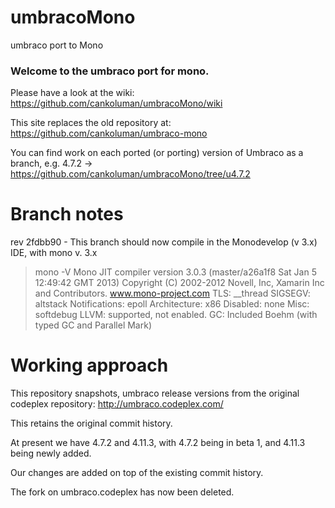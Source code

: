 umbracoMono
===========

umbraco port to Mono

### Welcome to the umbraco port for mono.

Please have a look at the wiki: 
https://github.com/cankoluman/umbracoMono/wiki

This site replaces the old repository at:
https://github.com/cankoluman/umbraco-mono

You can find work on each ported (or porting) version of Umbraco
as a branch, 
e.g. 4.7.2 -> https://github.com/cankoluman/umbracoMono/tree/u4.7.2

# Branch notes
rev 2fdbb90 - This branch should now compile in the Monodevelop (v 3.x) IDE, with mono
v. 3.x

>mono -V 
Mono JIT compiler version 3.0.3 (master/a26a1f8 Sat Jan  5 12:49:42 GMT 2013)
Copyright (C) 2002-2012 Novell, Inc, Xamarin Inc and Contributors. www.mono-project.com
	TLS:           __thread
	SIGSEGV:       altstack
	Notifications: epoll
	Architecture:  x86
	Disabled:      none
	Misc:          softdebug 
	LLVM:          supported, not enabled.
	GC:            Included Boehm (with typed GC and Parallel Mark)


# Working approach 
This repository snapshots, umbraco release versions 
from the original codeplex repository: http://umbraco.codeplex.com/

This retains the original commit history.

At present we have 4.7.2 and 4.11.3, with 4.7.2 being in beta 1, 
and 4.11.3 being newly added.

Our changes are added on top of the existing commit history.

The fork on umbraco.codeplex has now been deleted.




